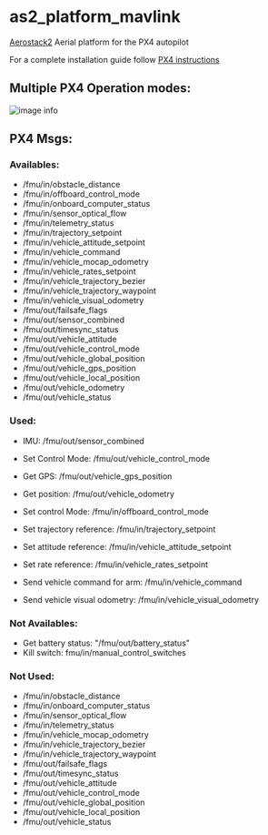 # as2_platform_mavlink


[Aerostack2](https://aerostack2.github.io/) Aerial platform for the PX4 autopilot

For a complete installation guide follow [PX4 instructions](https://aerostack2.github.io/_03_aerial_platforms/_mavlink/index.html#installation)




## Multiple PX4 Operation modes:

![image info](./docs/mavlink_odometry.png)


## PX4 Msgs:

### Availables:

* /fmu/in/obstacle_distance
* /fmu/in/offboard_control_mode
* /fmu/in/onboard_computer_status
* /fmu/in/sensor_optical_flow
* /fmu/in/telemetry_status
* /fmu/in/trajectory_setpoint
* /fmu/in/vehicle_attitude_setpoint
* /fmu/in/vehicle_command
* /fmu/in/vehicle_mocap_odometry
* /fmu/in/vehicle_rates_setpoint
* /fmu/in/vehicle_trajectory_bezier
* /fmu/in/vehicle_trajectory_waypoint
* /fmu/in/vehicle_visual_odometry
* /fmu/out/failsafe_flags
* /fmu/out/sensor_combined
* /fmu/out/timesync_status
* /fmu/out/vehicle_attitude
* /fmu/out/vehicle_control_mode
* /fmu/out/vehicle_global_position
* /fmu/out/vehicle_gps_position
* /fmu/out/vehicle_local_position
* /fmu/out/vehicle_odometry
* /fmu/out/vehicle_status


### Used:

* IMU: 
/fmu/out/sensor_combined
* Set Control Mode: 
/fmu/out/vehicle_control_mode
* Get GPS: 
/fmu/out/vehicle_gps_position
* Get position: 
/fmu/out/vehicle_odometry

* Set control Mode: 
/fmu/in/offboard_control_mode
* Set trajectory reference: 
/fmu/in/trajectory_setpoint
* Set attitude reference: 
/fmu/in/vehicle_attitude_setpoint
* Set rate reference: 
/fmu/in/vehicle_rates_setpoint
* Send vehicle command for arm: 
/fmu/in/vehicle_command
* Send vehicle visual odometry: 
/fmu/in/vehicle_visual_odometry


### Not Availables:

* Get battery status: 
"/fmu/out/battery_status"
* Kill switch: 
fmu/in/manual_control_switches


### Not Used:

* /fmu/in/obstacle_distance
* /fmu/in/onboard_computer_status
* /fmu/in/sensor_optical_flow
* /fmu/in/telemetry_status
* /fmu/in/vehicle_mocap_odometry
* /fmu/in/vehicle_trajectory_bezier
* /fmu/in/vehicle_trajectory_waypoint
* /fmu/out/failsafe_flags
* /fmu/out/timesync_status
* /fmu/out/vehicle_attitude
* /fmu/out/vehicle_control_mode
* /fmu/out/vehicle_global_position
* /fmu/out/vehicle_local_position
* /fmu/out/vehicle_status
